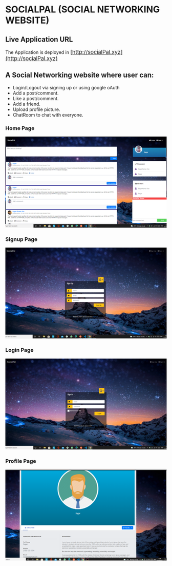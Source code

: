 # SOCIALPAL (SOCIAL NETWORKING WEBSITE)

## Live Application URL

The Application is deployed in <big>[http://socialPal.xyz](http://socialPal.xyz)</big>

## A Social Networking website where user can:

- Login/Logout via signing up or using google oAuth
- Add a post/comment.
- Like a post/comment.
- Add a friend.
- Upload profile picture.
- ChatRoom to chat with everyone.

### Home Page

![Home Page](https://github.com/sagarjha07/SocialPal/blob/master/assets/images/homepage.png)

### Signup Page

![Signup Page](https://github.com/sagarjha07/SocialPal/blob/master/assets/images/signup_page.png)

### Login Page

![Login Page](https://github.com/sagarjha07/SocialPal/blob/master/assets/images/login_page.png)

### Profile Page

![Profile Page](https://github.com/sagarjha07/SocialPal/blob/master/assets/images/profile_page.png)


